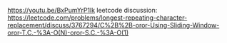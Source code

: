 https://youtu.be/BxPumYrP1lk
​
leetcode discussion: https://leetcode.com/problems/longest-repeating-character-replacement/discuss/3767294/C%2B%2B-oror-Using-Sliding-Window-oror-T.C.-%3A-O(N)-oror-S.C.-%3A-O(1)